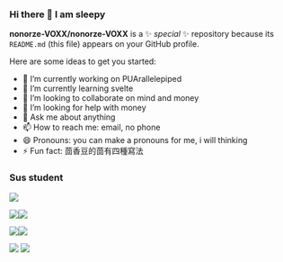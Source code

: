 ### Hi there 👋 I am sleepy


**nonorze-VOXX/nonorze-VOXX** is a ✨ _special_ ✨ repository because its `README.md` (this file) appears on your GitHub profile.

Here are some ideas to get you started:

- 🔭 I’m currently working on PUArallelepiped
- 🌱 I’m currently learning svelte
- 👯 I’m looking to collaborate on mind and money
- 🤔 I’m looking for help with money
- 💬 Ask me about anything
- 📫 How to reach me: email, no phone
- 😄 Pronouns: you can make a pronouns for me, i will thinking
- ⚡ Fun fact: 茴香豆的茴有四種寫法

### Sus student

![](https://github-profile-summary-cards.vercel.app/api/cards/profile-details?username=nonorze-VOXX&theme=monokai)

![](https://github-profile-summary-cards.vercel.app/api/cards/repos-per-language?username=nonorze-VOXX&theme=monokai)![](https://github-profile-summary-cards.vercel.app/api/cards/most-commit-language?username=nonorze-VOXX&theme=monokai)

![](https://github-profile-summary-cards.vercel.app/api/cards/stats?username=nonorze-VOXX&theme=monokai)![](https://github-profile-summary-cards.vercel.app/api/cards/productive-time?username=nonorze-VOXX&theme=monokai&utcOffset=8)


![](https://img.shields.io/badge/IDE-Visual%20Studio%20Code-blue?style=flat-square&logo=visual-studio-code&logoColor=ffffff) ![](https://img.shields.io/badge/os-window-0078D6?style=flat-square&logo=windows&logoColor=ffffff)
